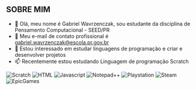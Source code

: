 ## SOBRE MIM ##

- 👋 Olá, meu nome é Gabriel Wavrzenczak, sou estudante da disciplina de Pensamento Computacional - SEED/PR
- 👀 Meu e-mail de contato profissional é gabriel.wavrzenczak@escola.pr.gov.br
- 🌱 Estou interessado em estudar linguagens de programação e criar e desenvolver projetos
- 📫 Recentemente estou estudando Linguagem de programação Scratch

![Scratch](https://img.shields.io/badge/Scratch-4D97FF?style=for-the-badge&logo=Scratch&logoColor=white)
![HTML](https://img.shields.io/badge/HTML5-E34F26?style=for-the-badge&logo=html5&logoColor=white)
![Javascript](https://img.shields.io/badge/JavaScript-323330?style=for-the-badge&logo=javascript&logoColor=F7DF1E)
![Notepad++](https://img.shields.io/badge/Notepad++-90E59A.svg?style=for-the-badge&logo=notepad%2B%2B&logoColor=black)
![Playstation](https://img.shields.io/badge/PlayStation-003791?style=for-the-badge&logo=playstation&logoColor=white)
![Steam](https://img.shields.io/badge/Steam-000000?style=for-the-badge&logo=steam&logoColor=white)
![EpicGames](https://img.shields.io/badge/Epic%20Games-313131?style=for-the-badge&logo=Epic%20Games&logoColor=white)
